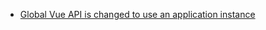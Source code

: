 - [Global Vue API is changed to use an application instance](https://v3-migration.vuejs.org/breaking-changes/global-api)